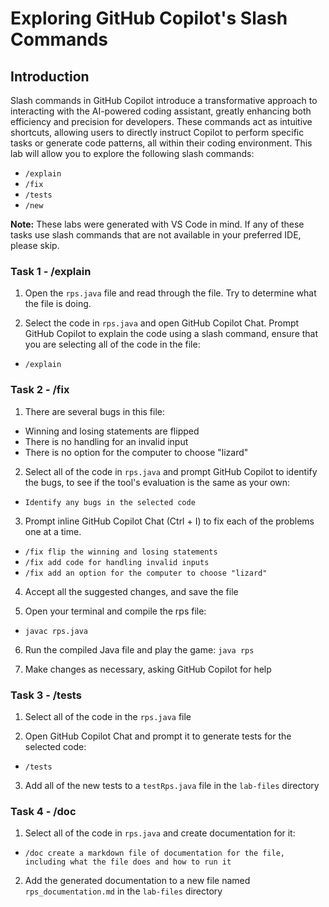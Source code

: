 # Exploring GitHub Copilot's Slash Commands

## Introduction

Slash commands in GitHub Copilot introduce a transformative approach to interacting with the AI-powered coding assistant, greatly enhancing both efficiency and precision for developers. These commands act as intuitive shortcuts, allowing users to directly instruct Copilot to perform specific tasks or generate code patterns, all within their coding environment. This lab will allow you to explore the following slash commands:

- `/explain`
- `/fix`
- `/tests`
- `/new`

**Note:** These labs were generated with VS Code in mind. If any of these tasks use slash commands that are not available in your preferred IDE, please skip. 

### Task 1 - /explain

1. Open the `rps.java` file and read through the file. Try to determine what the file is doing. 

2. Select the code in `rps.java` and open GitHub Copilot Chat. Prompt GitHub Copilot to explain the code using a slash command, ensure that you are selecting all of the code in the file:
- `/explain`

### Task 2 - /fix 

1. There are several bugs in this file: 
- Winning and losing statements are flipped
- There is no handling for an invalid input
- There is no option for the computer to choose "lizard"

2. Select all of the code in `rps.java` and prompt GitHub Copilot to identify the bugs, to see if the tool's evaluation is the same as your own: 
- `Identify any bugs in the selected code`

3. Prompt inline GitHub Copilot Chat (Ctrl + I) to fix each of the problems one at a time.
- `/fix flip the winning and losing statements`
- `/fix add code for handling invalid inputs`
- `/fix add an option for the computer to choose "lizard"`

4. Accept all the suggested changes, and save the file

5. Open your terminal and compile the rps file:
- `javac rps.java`

6. Run the compiled Java file and play the game: 
`java rps`

7. Make changes as necessary, asking GitHub Copilot for help

### Task 3 - /tests

1. Select all of the code in the `rps.java` file

2. Open GitHub Copilot Chat and prompt it to generate tests for the selected code:
- `/tests`

3. Add all of the new tests to a `testRps.java` file in the `lab-files` directory

### Task 4 - /doc

1. Select all of the code in `rps.java` and create documentation for it:
- `/doc create a markdown file of documentation for the file, including what the file does and how to run it`

2. Add the generated documentation to a new file named `rps_documentation.md` in the `lab-files` directory
